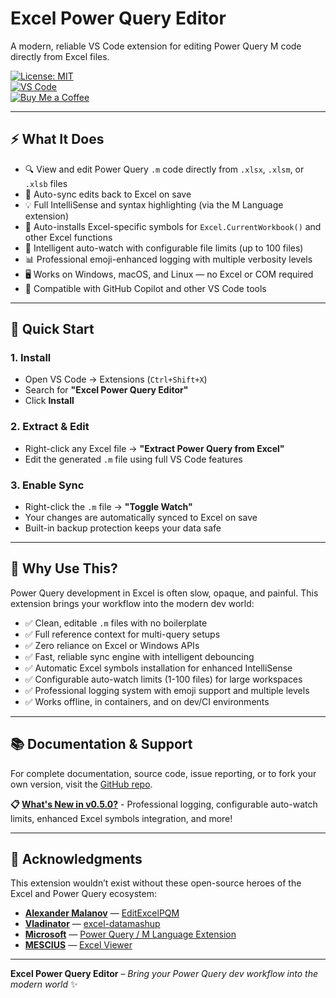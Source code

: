 # Excel Power Query Editor

A modern, reliable VS Code extension for editing Power Query M code directly from Excel files.

[![License: MIT](https://img.shields.io/badge/License-MIT-yellow.svg)](LICENSE)  
[![VS Code](https://img.shields.io/badge/VS_Code-Marketplace-blue.svg)](https://marketplace.visualstudio.com/items?itemName=ewc3labs.excel-power-query-editor)  
[![Buy Me a Coffee](https://img.shields.io/badge/Buy%20Me%20a%20Coffee-yellow?logo=buy-me-a-coffee&logoColor=white)](https://www.buymeacoffee.com/ewc3labs)

---

## ⚡ What It Does

- 🔍 View and edit Power Query `.m` code directly from `.xlsx`, `.xlsm`, or `.xlsb` files
- 🔄 Auto-sync edits back to Excel on save
- 💡 Full IntelliSense and syntax highlighting (via the M Language extension)
- 🤖 Auto-installs Excel-specific symbols for `Excel.CurrentWorkbook()` and other Excel functions
- 👀 Intelligent auto-watch with configurable file limits (up to 100 files)
- 📊 Professional emoji-enhanced logging with multiple verbosity levels
- 🖥️ Works on Windows, macOS, and Linux — no Excel or COM required
- 🤖 Compatible with GitHub Copilot and other VS Code tools

---

## 🚀 Quick Start

### 1. Install

- Open VS Code → Extensions (`Ctrl+Shift+X`)
- Search for **"Excel Power Query Editor"**
- Click **Install**

### 2. Extract & Edit

- Right-click any Excel file → **"Extract Power Query from Excel"**
- Edit the generated `.m` file using full VS Code features

### 3. Enable Sync

- Right-click the `.m` file → **"Toggle Watch"**
- Your changes are automatically synced to Excel on save
- Built-in backup protection keeps your data safe

---

## 🔧 Why Use This?

Power Query development in Excel is often slow, opaque, and painful. This extension brings your workflow into the modern dev world:

- ✅ Clean, editable `.m` files with no boilerplate
- ✅ Full reference context for multi-query setups
- ✅ Zero reliance on Excel or Windows APIs
- ✅ Fast, reliable sync engine with intelligent debouncing
- ✅ Automatic Excel symbols installation for enhanced IntelliSense
- ✅ Configurable auto-watch limits (1-100 files) for large workspaces
- ✅ Professional logging system with emoji support and multiple levels
- ✅ Works offline, in containers, and on dev/CI environments

---

## 📚 Documentation & Support

For complete documentation, source code, issue reporting, or to fork your own version, visit the [GitHub repo](https://github.com/ewc3labs/excel-power-query-editor).

**📋 [What's New in v0.5.0?](https://github.com/ewc3labs/excel-power-query-editor/blob/main/docs/RELEASE_SUMMARY_v0.5.0.md)** - Professional logging, configurable auto-watch limits, enhanced Excel symbols integration, and more!

---

## 🙏 Acknowledgments

This extension wouldn’t exist without these open-source heroes of the Excel and Power Query ecosystem:

- **[Alexander Malanov](https://github.com/amalanov)** — [EditExcelPQM](https://github.com/amalanov/EditExcelPQM)
- **[Vladinator](https://github.com/Vladinator)** — [excel-datamashup](https://github.com/Vladinator/excel-datamashup)
- **[Microsoft](https://marketplace.visualstudio.com/publishers/Microsoft)** — [Power Query / M Language Extension](https://marketplace.visualstudio.com/items?itemName=PowerQuery.vscode-powerquery)
- **[MESCIUS](https://marketplace.visualstudio.com/publishers/GrapeCity)** — [Excel Viewer](https://marketplace.visualstudio.com/items?itemName=GrapeCity.gc-excelviewer)

---

**Excel Power Query Editor** – _Bring your Power Query dev workflow into the modern world_ ✨
